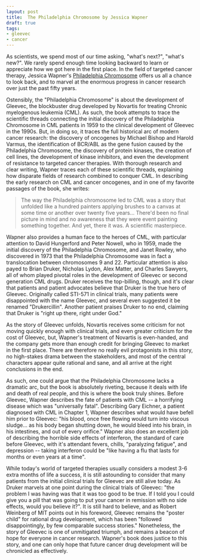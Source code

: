 ```yaml
--- 
layout: post 
title:  The Philadelphia Chromosome by Jessica Wapner
draft: true
tags:
- gleevec
- cancer
--- 
```

As scientists, we spend most of our time asking, "what's next?", "what's new?".  We rarely spend enough time looking backward to learn or appreciate how we got here in the first place.  In the field of targeted cancer therapy, Jessica Wapner's [Philadelphia Chromosome](http://jessicawapner.com/the-philadelphia-chromosome/) offers us all a chance to look back, and to marvel at the enormous progress in cancer research over just the past fifty years.

Ostensibly, the "Philadelphia Chromosome" is about the development of Gleevec, the blockbuster drug developed by Novartis for treating Chronic myelogenous leukemia (CML).  As such, the book attempts to trace the scientific threads connecting the initial discovery of the Philadelphia Chromosome in CML patients in 1959 to the clinical development of Gleevec in the 1990s.  But, in doing so, it traces the full historical arc of modern cancer research:  the discovery of oncogenes by Michael Bishop and Harold Varmus, the identification of BCR/ABL as the gene fusion caused by the Philadelphia Chromosome, the discovery of protein kinases, the creation of cell lines, the development of kinase inhibitors, and even the development of resistance to targeted cancer therapies.  With thorough research and clear writing, Wapner traces each of these scientific threads, explaining how disparate fields of research combined to conquer CML.  In describing the early research on CML and cancer oncogenes, and in one of my favorite passages of the book, she writes:

>The way the Philadelphia chromosome led to CML was a story that unfolded like a 
>hundred painters applying brushes to a canvas at some time or another over twenty five 
>years... There'd been no final picture in mind and no awareness that they were event 
>painting something together.  And yet, there it was.  A scientific masterpiece.
	
Wapner also provides a human face to the heroes of CML, with particular attention to David Hungerford and Peter Nowell, who in 1959, made the initial discovery of the Philadelphia Chromosome, and Janet Rowley, who discovered in 1973 that the Philadelphia Chromosome was in fact a translocation between chromosomes 9 and 22.  Particular attention is also payed to Brian Druker, Nicholas Lydon, Alex Matter, and Charles Sawyers, all of whom played pivotal roles in the development of Gleevec or second generation CML drugs.  Druker receives the top-billing, though, and it's clear that patients and patient advocates believe that Druker is the true hero of Gleevec.  Originally called STI-571 in clinical trials, many patients were disappointed with the name Gleevec, and several even suggested it be renamed "Drukercillin".  Another patient praises Druker to no end, claiming that Druker is "right up there, right under God."

As the story of Gleevec unfolds, Novartis receives some criticism for not moving quickly enough with clinical trials, and even greater criticism for the cost of Gleevec, but, Wapner's treatment of Novartis is even-handed, and the company gets more than enough credit for bringing Gleevec to market in the first place.  There are therefore no really evil protagonists in this story, no high-stakes drama between the stakeholders, and most of the central characters appear quite rational and sane, and all arrive at the right conclusions in the end.

As such, one could argue that the Philadelphia Chromosome lacks a dramatic arc, but the book is absolutely riveting, because it deals with life and death of real people, and this is where the book truly shines.  Before Gleevec, Wapner describes the fate of patients with CML -- a horrifying disease which was "universally fatal".  Describing Gary Eichner, a patient diagnosed with CML in Chapter 1, Wapner describes what would have befell him prior to Gleevec:  "his blood, once free flowing would turn into viscous sludge... as his body began shutting down, he would bleed into his brain, in his intestines, and out of every orifice."  Wapner also does an excellent job of describing the horrible side effects of interferon, the standard of care before Gleevec, with it's attendant fevers, chills, "paralyzing fatigue", and depression -- taking interferon could be "like having a flu that lasts for months or even years at a time".  

While today's world of targeted therapies usually considers a modest 3-6 extra months of life a success, it is still astounding to consider that many patients from the initial clinical trials for Gleevec are still alive today.  As Druker marvels at one point during the clinical trials of Gleevec:  "the problem I was having was that it was too good to be true.  If I told you I could give you a pill that was going to put your cancer in remission with no side effects, would you believe it?".  It is still hard to believe, and as Robert Weinberg of MIT points out in his foreword, Gleevec remains the "poster child" for rational drug development, which has been "followed disappointingly, by few comparable success stories."  Nonetheless, the story of Gleevec is one of unmitigated triumph, and remains a beacon of hope for everyone in cancer research.  Wapner's book does justice to this story, and one can only hope that future cancer drug development will be chronicled as effectively.